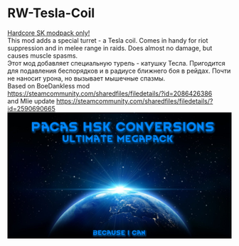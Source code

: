 # RW-Tesla-Coil
[Hardcore SK modpack only!](https://github.com/skyarkhangel/Hardcore-SK/tree/development)
<br>
This mod adds a special turret - a Tesla coil. Comes in handy for riot suppression and in melee range in raids. Does almost no damage, but causes muscle spasms.
<br>
Этот мод добавляет специальную турель - катушку Тесла. Пригодится для подавления беспорядков и в радиусе ближнего боя в рейдах. Почти не наносит урона, но вызывает мышечные спазмы.
<br>
Based on BoeDankless mod
https://steamcommunity.com/sharedfiles/filedetails/?id=2086426386
<br>
and Mlie update
https://steamcommunity.com/sharedfiles/filedetails/?id=2590690665
<br>
![Preview](/mod_preview.png?raw=true "Preview")
